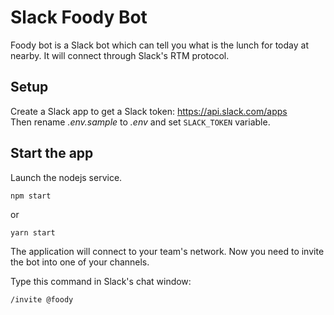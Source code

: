 # Slack Foody Bot

Foody bot is a Slack bot which can tell you what is the lunch for today at nearby.
It will connect through Slack's RTM protocol.

## Setup

Create a Slack app to get a Slack token: https://api.slack.com/apps  
Then rename _.env.sample_ to _.env_ and set `SLACK_TOKEN` variable.

## Start the app

Launch the nodejs service.

```sh
npm start
```

or

```
yarn start
```

The application will connect to your team's network.
Now you need to invite the bot into one of your channels.

Type this command in Slack's chat window:

```
/invite @foody
```